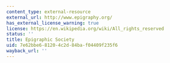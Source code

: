 ```yaml
---
content_type: external-resource
external_url: http://www.epigraphy.org/
has_external_license_warning: true
license: https://en.wikipedia.org/wiki/All_rights_reserved
status: ''
title: Epigraphic Society
uid: 7e62bbe6-8120-4c2d-84ba-f04409f235f6
wayback_url: ''
---
```

